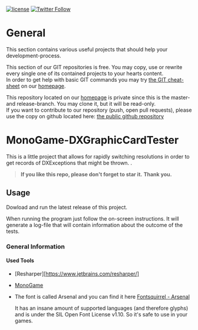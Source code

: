  [![license](https://img.shields.io/github/license/unterrainerinformatik/MonoGame-Textbox.svg?maxAge=2592000)](http://unlicense.org)  [![Twitter Follow](https://img.shields.io/twitter/follow/throbax.svg?style=social&label=Follow&maxAge=2592000)](https://twitter.com/throbax)  

# General

This section contains various useful projects that should help your development-process.  

This section of our GIT repositories is free. You may copy, use or rewrite every single one of its contained projects to your hearts content.  
In order to get help with basic GIT commands you may try [the GIT cheat-sheet][coding] on our [homepage][homepage].  

This repository located on our  [homepage][homepage] is private since this is the master- and release-branch. You may clone it, but it will be read-only.  
If you want to contribute to our repository (push, open pull requests), please use the copy on github located here: [the public github repository][github]  

# MonoGame-DXGraphicCardTester

This is a little project that allows for rapidly switching resolutions in order to get records of DXExceptions that might be thrown. .

> **If you like this repo, please don't forget to star it.**
> **Thank you.**



## Usage

Dowload and run the latest release of this project.

When running the program just follow the on-screen instructions.
It will generate a log-file that will contain information about the outcome of the tests.

### General Information



#### Used Tools

* [Resharper][https://www.jetbrains.com/resharper/]

* [MonoGame](http://www.monogame.net/)

* The font is called Arsenal and you can find it here [Fontsquirrel - Arsenal](https://www.fontsquirrel.com/fonts/arsenal?q%5Bterm%5D=arsenal&q%5Bsearch_check%5D=Y)

  It has an insane amount of supported languages (and therefore glyphs) and is under the SIL Open Font License v1.10. So it's safe to use in your games.




[homepage]: http://www.unterrainer.info
[coding]: http://www.unterrainer.info/Home/Coding
[github]: https://github.com/UnterrainerInformatik/MonoGame-DXGraphicCardTester